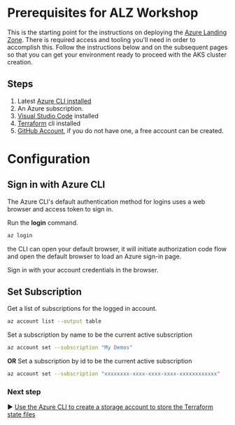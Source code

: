 # Prerequisites for ALZ Workshop

This is the starting point for the instructions on deploying the [Azure Landing Zone](../README.md). There is required access and tooling you'll need in order to accomplish this. Follow the instructions below and on the subsequent pages so that you can get your environment ready to proceed with the AKS cluster creation.

## Steps

1. Latest [Azure CLI installed](https://docs.microsoft.com/cli/azure/install-azure-cli?view=azure-cli-latest)
1. An Azure subscription.
1. [Visual Studio Code](https://code.visualstudio.com/docs/setup/setup-overview) installed
1. [Terraform](https://developer.hashicorp.com/terraform/tutorials/aws-get-started/install-cli) cli installed
1. [GitHub Account](https://github.com/), if you do not have one, a free account can be created.

# Configuration

## Sign in with Azure CLI

The Azure CLI's default authentication method for logins uses a web browser and access token to sign in.

Run the **login** command.

```bash
az login
```
the CLI can open your default browser, it will initiate authorization code flow and open the default browser to load an Azure sign-in page.

Sign in with your account credentials in the browser.

## Set Subscription

Get a list of subscriptions for the logged in account.
```Bash
az account list --output table
```

Set a subscription by name to be the current active subscription
```Bash
az account set --subscription "My Demos"
```
**OR**
Set a subscription by id to be the current active subscription

```Bash
az account set --subscription "xxxxxxxx-xxxx-xxxx-xxxx-xxxxxxxxxxxx"
```

### Next step

:arrow_forward: [Use the Azure CLI to create a storage account to store the Terraform state files](./02-state-storage.md)